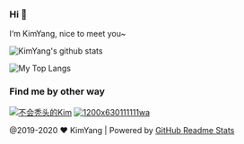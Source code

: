 ### Hi  👋

I‘m KimYang, nice to meet you~

![KimYang's github stats](https://github-readme-stats.vercel.app/api?username=KimYangOfCat&hide=stars&show_icons=true&theme=cobalt&count_private=true)

![My Top Langs](https://github-readme-stats.vercel.app/api/top-langs/?username=KimYangOfCat&layout=compact&hide=html)

### Find me by other way

[![不会秃头的Kim](https://tva1.sinaimg.cn/large/007S8ZIlly1gh8a43pk4wj3022022745.jpg)](https://www.zhihu.com/people/kim_yang)  [![1200x630111111wa](https://tva1.sinaimg.cn/large/007S8ZIlly1gh8a46yfafj3022022dfr.jpg)](https://me.csdn.net/weixin_43316691)

@2019-2020 ❤️ KimYang | Powered by [GitHub Readme Stats](https://github.com/anuraghazra/github-readme-stats)
<!--
**KimYangOfCat/KimYangOfCat** is a ✨ _special_ ✨ repository because its `README.md` (this file) appears on your GitHub profile.

Here are some ideas to get you started:

- 🔭 I’m currently working on ...
- 🌱 I’m currently learning ...
- 👯 I’m looking to collaborate on ...
- 🤔 I’m looking for help with ...
- 💬 Ask me about ...
- 📫 How to reach me: ...
- 😄 Pronouns: ...
- ⚡ Fun fact: ...
-->
